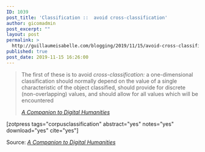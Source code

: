 ```yaml
---
ID: 1039
post_title: 'Classification ::  avoid cross-classification'
author: gicomadmin
post_excerpt: ""
layout: post
permalink: >
  http://guillaumeisabelle.com/blogging/2019/11/15/avoid-cross-classification/
published: true
post_date: 2019-11-15 16:26:00
---
```

<!-- wp:quote {"className":"is-style-large"} -->

<blockquote class="wp-block-quote is-style-large">
  <p>
    The first of these is to avoid <em>cross-classification:</em> a one-dimensional classification should normally depend on the value of a single characteristic of the object classified, should provide for discrete (non-overlapping) values, and should allow for all values which will be encountered
  </p>
  
  <cite><em><a href="http://www.digitalhumanities.org/companion/view?docId=blackwell/9781405103213/9781405103213.xml&chunk.id=ss1-3-2&toc.depth=1&toc.id=ss1-3-2&brand=default">A Companion to Digital Humanities</a></em></cite>
</blockquote>

<!-- /wp:quote -->

<!-- wp:shortcode --> [zotpress tags="corpusclassification" abstract="yes" notes="yes" download="yes" cite="yes"] 

<!-- /wp:shortcode -->

Source: *[A Companion to Digital Humanities][1]*

 [1]: http://www.digitalhumanities.org/companion/view?docId=blackwell/9781405103213/9781405103213.xml&chunk.id=ss1-3-2&toc.depth=1&toc.id=ss1-3-2&brand=default